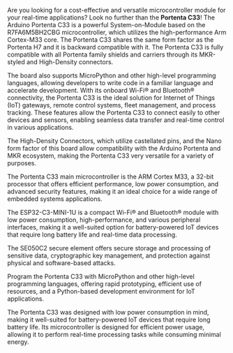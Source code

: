 <FeatureDescription>

Are you looking for a cost-effective and versatile microcontroller module for your real-time applications? Look no further than the **Portenta C33**! The Arduino Portenta C33 is a powerful System-on-Module based on the R7FA6M5BH2CBG microcontroller, which utilizes the high-performance Arm Cortex-M33 core. The Portenta C33 shares the same form factor as the Portenta H7 and it is backward compatible with it. The Portenta C33 is fully compatible with all Portenta family shields and carriers through its MKR-styled and High-Density connectors. 

The board also supports MicroPython and other high-level programming languages, allowing developers to write code in a familiar language and accelerate development. With its onboard Wi-Fi® and Bluetooth® connectivity, the Portenta C33 is the ideal solution for Internet of Things (IoT) gateways, remote control systems, fleet management, and process tracking. These features allow the Portenta C33 to connect easily to other devices and sensors, enabling seamless data transfer and real-time control in various applications.

</FeatureDescription>


<FeatureList>
<Feature title="Portenta Family Form Factor" image="nano-form-factor">

  The High-Density Connectors, which utilize castellated pins, and the Nano form factor of this board allow compatibility with the Arduino Portenta and MKR ecosystem, making the Portenta C33 very versatile for a variety of purposes.

</Feature>

<Feature title="Renesas R7FA6M5BH2CBG microcontroller" image="mcu">

  The Portenta C33 main microcontroller is the ARM Cortex M33, a 32-bit processor that offers efficient performance, low power consumption, and advanced security features, making it an ideal choice for a wide range of embedded systems applications.

  <FeatureLink title="Datasheet" url="https://www.renesas.com/us/en/document/dst/ra6m5-group-datasheet?r=1493931" download/>
</Feature>

<Feature title="Espressif ESP32-C3-MINI-1U Wi-Fi® and Bluetooth® module" image="wifi-bluetooth">

  The ESP32-C3-MINI-1U is a compact Wi-Fi® and Bluetooth® module with low power consumption, high-performance, and various peripheral interfaces, making it a well-suited option for battery-powered IoT devices that require long battery life and real-time data processing. 

  <FeatureLink title="Datasheet" url="https://www.espressif.com/sites/default/files/documentation/esp32-c3-mini-1_datasheet_en.pdf" download blank/>
</Feature>

<Feature title="NXP® SE050C2 IoT Secure Element" image="crypto-chip">

  The SE050C2 secure element offers secure storage and processing of sensitive data, cryptographic key management, and protection against physical and software-based attacks.

  <FeatureLink title="Datasheet" url="https://www.nxp.com/docs/en/data-sheet/SE050-DATASHEET.pdf" download blank/>
</Feature>

<Feature title="MicroPython Language Support" image="python">

  Program the Portenta C33 with MicroPython and other high-level programming languages, offering rapid prototyping, efficient use of resources, and a Python-based development environment for IoT applications. 
  
</Feature>

<Feature title="Low-power design" image="power">

  The Portenta C33 was designed with low power consumption in mind, making it well-suited for battery-powered IoT devices that require long battery life. Its microcontroller is designed for efficient power usage, allowing it to perform real-time processing tasks while consuming minimal energy.
  
</Feature>

</FeatureList>
